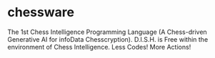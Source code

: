 # chessware
The 1st Chess Intelligence Programming Language (A Chess-driven Generative AI for infoData Chesscryption).
D.I.S.H. is Free within the environment of Chess Intelligence. 
Less Codes! More Actions!
